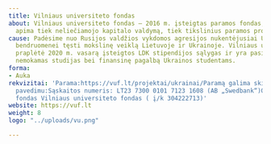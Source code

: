 ```yaml
---
title: Vilniaus universiteto fondas
about: Vilniaus universiteto fondas – 2016 m. įsteigtas paramos fondas, kurio veikla
  apima tiek neliečiamojo kapitalo valdymą, tiek tikslinius paramos projektus.
cause: Padėsime nuo Rusijos valdžios vykdomos agresijos nukentėjusiai Ukrainos akademinei
  bendruomenei tęsti mokslinę veiklą Lietuvoje ir Ukrainoje. Vilniaus universitetas
  praplėtė 2020 m. vasarą įsteigtos LDK stipendijos sąlygas ir yra pasiruošęs pasiūlyti
  nemokamas studijas bei finansinę pagalbą Ukrainos studentams.
forma:
- Auka
rekvizitai: 'Parama:https://vuf.lt/projektai/ukrainai/Paramą galima skirti ir bankiniu
  pavedimu:Sąskaitos numeris: LT23 7300 0101 7123 1608 (AB „Swedbank“)Gavėjas: Paramos
  fondas Vilniaus universiteto fondas ( į/k 304222713)'
website: https://vuf.lt
weight: 8
logo: "../uploads/vu.png"

---
```

